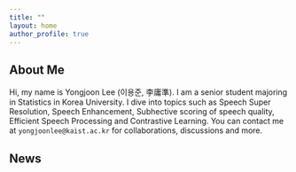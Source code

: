 ```yaml
---
title: ""
layout: home
author_profile: true
---
```


## About Me

Hi, my name is Yongjoon Lee (이용준, 李庸準). I am a senior student majoring in Statistics in Korea University. I dive into topics such as Speech Super Resolution, Speech Enhancement, Subhective scoring of speech quality, Efficient Speech Processing and Contrastive Learning. You can contact me at `yongjoonlee@kaist.ac.kr` for collaborations, discussions and more.


## News
